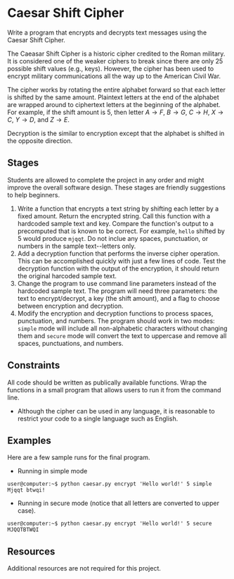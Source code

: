 # Caesar Shift Cipher #
Write a program that encrypts and decrypts text messages using the Caesar Shift Cipher.

The Caeasar Shift Cipher is a historic cipher credited to the Roman military. It is considered one of the weaker ciphers to break since there are only 25 possible shift values (e.g., keys). However, the cipher has been used to encrypt military communications all the way up to the American Civil War.

The cipher works by rotating the entire alphabet forward so that each letter is shifted by the same amount. Plaintext letters at the end of the alphabet are wrapped around to ciphertext letters at the beginning of the alphabet. For example, if the shift amount is 5, then letter $A \rightarrow F$, $B \rightarrow G$, $C \rightarrow H$, $X \rightarrow C$, $Y \rightarrow D$, and $Z \rightarrow E$.

Decryption is the similar to encryption except that the alphabet is shifted in the opposite direction.

## Stages ##
Students are allowed to complete the project in any order and might improve the overall software design. These stages are friendly suggestions to help beginners.
1. Write a function that encrypts a text string by shifting each letter by a fixed amount. Return the encrypted string. Call this function with a hardcoded sample text and key. Compare the function's output to a precomputed that is known to be correct. For example, `hello` shifted by 5 would produce `mjqqt`. Do not inclue any spaces, punctuation, or numbers in the sample text--letters only.
2. Add a decryption function that performs the inverse cipher operation. This can be accomplished quickly with just a few lines of code. Test the decryption function with the output of the encryption, it should return the original harcoded sample text.
3. Change the program to use command line parameters instead of the hardcoded sample text. The program will need three parameters: the text to encrypt/decrypt, a key (the shift amount), and a flag to choose between encryption and decryption.
4. Modify the encryption and decryption functions to process spaces, punctuation, and numbers. The program should work in two modes: `simple` mode will include all non-alphabetic characters without changing them and `secure` mode will convert the text to uppercase and remove all spaces, punctuations, and numbers.

## Constraints ##
All code should be written as publically available functions. Wrap the functions in a small program that allows users to run it from the command line.
* Although the cipher can be used in any language, it is reasonable to restrict your code to a single language such as English.

## Examples ##
Here are a few sample runs for the final program.
* Running in simple mode
```
user@computer:~$ python caesar.py encrypt 'Hello world!' 5 simple
Mjqqt btwqi!
```
* Running in secure mode (notice that all letters are converted to upper case).
```
user@computer:~$ python caesar.py encrypt 'Hello world!' 5 secure
MJQQTBTWQI
```

## Resources ##
Additional resources are not required for this project.
